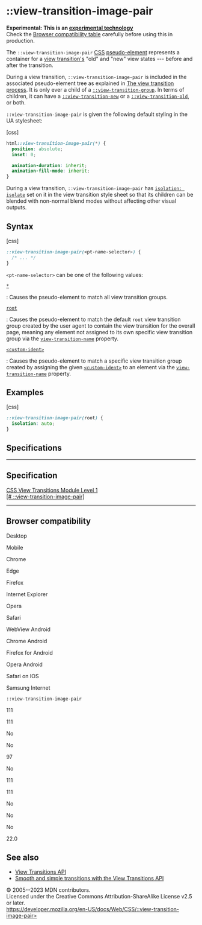 ::view-transition-image-pair
============================

**Experimental:** **This is an [experimental
technology](https://developer.mozilla.org/en-US/docs/MDN/Writing_guidelines/Experimental_deprecated_obsolete#experimental)**\
Check the [Browser compatibility table](#browser_compatibility)
carefully before using this in production.

The `::view-transition-image-pair`
[CSS](https://developer.mozilla.org/en-US/docs/Web/CSS)
[pseudo-element](pseudo-elements.md) represents a container for a [view
transition\'s](https://developer.mozilla.org/en-US/docs/Web/API/View_Transitions_API)
\"old\" and \"new\" view states --- before and after the transition.

During a view transition, `::view-transition-image-pair` is included in
the associated pseudo-element tree as explained in [The view transition
process](https://developer.mozilla.org/en-US/docs/Web/API/View_Transitions_API#the_view_transition_process).
It is only ever a child of a
[`::view-transition-group`](::view-transition-group). In terms of
children, it can have a [`::view-transition-new`](::view-transition-new)
or a [`::view-transition-old`](::view-transition-old), or both.

`::view-transition-image-pair` is given the following default styling in
the UA stylesheet:

[css]

```css
html::view-transition-image-pair(*) {
  position: absolute;
  inset: 0;

  animation-duration: inherit;
  animation-fill-mode: inherit;
}
```

During a view transition, `::view-transition-image-pair` has
[`isolation: isolate`](isolation.md) set on it in the view transition style
sheet so that its children can be blended with non-normal blend modes
without affecting other visual outputs.

Syntax
------

[css]

```css
::view-transition-image-pair(<pt-name-selector>) {
  /* ... */
}
```

`<pt-name-selector>` can be one of the following values:

[`*`](#sect2)

:   Causes the pseudo-element to match all view transition groups.

[`root`](#root)

:   Causes the pseudo-element to match the default `root` view
    transition group created by the user agent to contain the view
    transition for the overall page, meaning any element not assigned to
    its own specific view transition group via the
    [`view-transition-name`](view-transition-name.md) property.

[`<custom-ident>`](custom-ident.md)

:   Causes the pseudo-element to match a specific view transition group
    created by assigning the given [`<custom-ident>`](custom-ident.md) to
    an element via the [`view-transition-name`](view-transition-name.md)
    property.

Examples
--------

[css]

```css
::view-transition-image-pair(root) {
  isolation: auto;
}
```

Specifications
--------------

  ---------------------------------------------------------------------------------------------------------------------

Specification
  ---------------------------------------------------------------------------------------------------------------------

  [CSS View Transitions Module Level 1\
  [\#
  ::view-transition-image-pair]](https://drafts.csswg.org/css-view-transitions/#::view-transition-image-pair)

  ---------------------------------------------------------------------------------------------------------------------

Browser compatibility
---------------------

Desktop

Mobile

Chrome

Edge

Firefox

Internet Explorer

Opera

Safari

WebView Android

Chrome Android

Firefox for Android

Opera Android

Safari on IOS

Samsung Internet

`::view-transition-image-pair`

111

111

No

No

97

No

111

111

No

No

No

22.0

See also
--------

- [View Transitions
    API](https://developer.mozilla.org/en-US/docs/Web/API/View_Transitions_API)
- [Smooth and simple transitions with the View Transitions
    API](https://developer.chrome.com/docs/web-platform/view-transitions/)

© 2005--2023 MDN contributors.\
Licensed under the Creative Commons Attribution-ShareAlike License v2.5
or later.\
https://developer.mozilla.org/en-US/docs/Web/CSS/::view-transition-image-pair>
